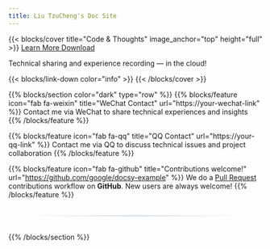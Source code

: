 ```yaml
---
title: Liu TzuCheng's Doc Site
---
```


{{< blocks/cover title="Code & Thoughts" image_anchor="top" height="full" >}}
<a class="btn btn-lg btn-primary me-3 mb-4" href="/docs/">
  Learn More <i class="fas fa-arrow-alt-circle-right ms-2"></i>
</a>
<a class="btn btn-lg btn-secondary me-3 mb-4" href="https://github.com/google/docsy-example">
  Download <i class="fab fa-github ms-2 "></i>
</a>
<p class="lead mt-5">Technical sharing and experience recording — in the cloud!</p>
{{< blocks/link-down color="info" >}}
{{< /blocks/cover >}}

{{% blocks/section color="dark" type="row" %}}
{{% blocks/feature icon="fab fa-weixin" title="WeChat Contact" url="https://your-wechat-link" %}}
Contact me via WeChat to share technical experiences and insights
{{% /blocks/feature %}}


{{% blocks/feature icon="fab fa-qq" title="QQ Contact" url="https://your-qq-link" %}}
Contact me via QQ to discuss technical issues and project collaboration
{{% /blocks/feature %}}


{{% blocks/feature icon="fab fa-github" title="Contributions welcome!" url="https://github.com/google/docsy-example" %}}
We do a [Pull Request](https://github.com/google/docsy-example/pulls) contributions workflow on **GitHub**. New users are always welcome!
{{% /blocks/feature %}}
<div class="text-center">
  <div style="height: 3px; background: linear-gradient(to right, transparent, #dee2e6, transparent); margin: 2rem auto; width: 80%;"></div>
</div>

{{% /blocks/section %}}